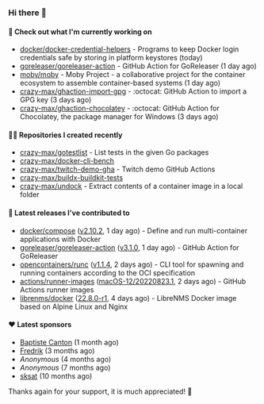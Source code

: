 ### Hi there 👋

#### 👷 Check out what I'm currently working on

- [docker/docker-credential-helpers](https://github.com/docker/docker-credential-helpers) - Programs to keep Docker login credentials safe by storing in platform keystores (today)
- [goreleaser/goreleaser-action](https://github.com/goreleaser/goreleaser-action) - GitHub Action for GoReleaser (1 day ago)
- [moby/moby](https://github.com/moby/moby) - Moby Project - a collaborative project for the container ecosystem to assemble container-based systems (1 day ago)
- [crazy-max/ghaction-import-gpg](https://github.com/crazy-max/ghaction-import-gpg) - :octocat: GitHub Action to import a GPG key (3 days ago)
- [crazy-max/ghaction-chocolatey](https://github.com/crazy-max/ghaction-chocolatey) - :octocat: GitHub Action for Chocolatey, the package manager for Windows (3 days ago)

#### 👨‍💻 Repositories I created recently

- [crazy-max/gotestlist](https://github.com/crazy-max/gotestlist) - List tests in the given Go packages
- [crazy-max/docker-cli-bench](https://github.com/crazy-max/docker-cli-bench)
- [crazy-max/twitch-demo-gha](https://github.com/crazy-max/twitch-demo-gha) - Twitch demo GitHub Actions
- [crazy-max/buildx-buildkit-tests](https://github.com/crazy-max/buildx-buildkit-tests)
- [crazy-max/undock](https://github.com/crazy-max/undock) - Extract contents of a container image in a local folder

#### 🚀 Latest releases I've contributed to

- [docker/compose](https://github.com/docker/compose) ([v2.10.2](https://github.com/docker/compose/releases/tag/v2.10.2), 1 day ago) - Define and run multi-container applications with Docker
- [goreleaser/goreleaser-action](https://github.com/goreleaser/goreleaser-action) ([v3.1.0](https://github.com/goreleaser/goreleaser-action/releases/tag/v3.1.0), 1 day ago) - GitHub Action for GoReleaser
- [opencontainers/runc](https://github.com/opencontainers/runc) ([v1.1.4](https://github.com/opencontainers/runc/releases/tag/v1.1.4), 2 days ago) - CLI tool for spawning and running containers according to the OCI specification
- [actions/runner-images](https://github.com/actions/runner-images) ([macOS-12/20220823.1](https://github.com/actions/runner-images/releases/tag/macOS-12%2F20220823.1), 2 days ago) - GitHub Actions runner images
- [librenms/docker](https://github.com/librenms/docker) ([22.8.0-r1](https://github.com/librenms/docker/releases/tag/22.8.0-r1), 4 days ago) - LibreNMS Docker image based on Alpine Linux and Nginx

#### ❤️ Latest sponsors
- [Baptiste Canton](https://github.com/batmac) (1 month ago)
- [Fredrik](https://github.com/fredrikscode) (3 months ago)
- _Anonymous_ (4 months ago)
- _Anonymous_ (7 months ago)
- [sksat](https://github.com/sksat) (10 months ago)

Thanks again for your support, it is much appreciated! 🙏
